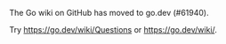 The Go wiki on GitHub has moved to go.dev (#61940).

Try <https://go.dev/wiki/Questions> or <https://go.dev/wiki/>.

